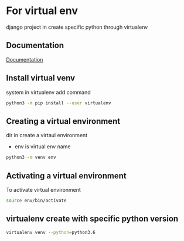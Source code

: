 # For virtual env
django project in create specific python through virtualenv

## Documentation

[Documentation](https://packaging.python.org/guides/installing-using-pip-and-virtual-environments/
)

## Install virtual venv
system in virtualenv add command

```bash
python3 -m pip install --user virtualenv
```


## Creating a virtual environment
dir in create a virtaul environment

- env is virtual env name

```bash
python3 -m venv env

```

## Activating a virtual environment
To activate virtual environment

```bash
source env/bin/activate

```

## virtualenv create with specific python version

```bash
virtualenv venv --python=python3.6

```
